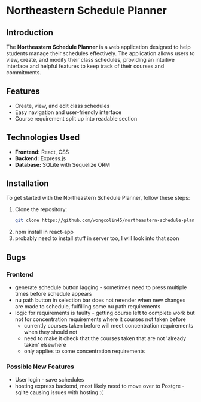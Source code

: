 # Northeastern Schedule Planner

## Introduction
The **Northeastern Schedule Planner** is a web application designed to help students manage their schedules effectively. The application allows users to view, create, and modify their class schedules, providing an intuitive interface and helpful features to keep track of their courses and commitments.

## Features
- Create, view, and edit class schedules
- Easy navigation and user-friendly interface
- Course requirement split up into readable section

## Technologies Used
- **Frontend:** React, CSS
- **Backend:** Express.js
- **Database:** SQLite with Sequelize ORM

## Installation
To get started with the Northeastern Schedule Planner, follow these steps:

1. Clone the repository:
   ```bash
   git clone https://github.com/wongcolin45/northeastern-schedule-planner.git
2. npm install in react-app
3. probably need to install stuff in server too, I will look into that soon
   
## Bugs
### Frontend
- generate schedule button lagging - sometimes need to press multiple times before schedule appears
- nu path button in selection bar does not rerender when new changes are made to schedule, fulfilling some nu path requirements
- logic for requirements is faulty - getting course left to complete work but not for concentration requirements where it courses not taken before
  - currently courses taken before will meet concentration requirements when they should not
  - need to make it check that the courses taken that are not 'already taken' elsewhere
  - only applies to some concentration requirements

### Possible New Features
- User login - save schedules
- hosting express backend, most likely need to move over to Postgre - sqlite causing issues with hosting :(
